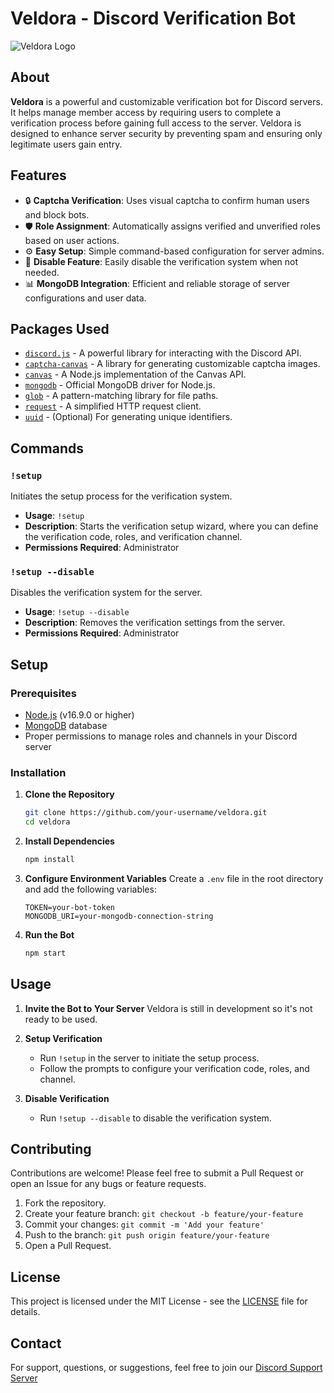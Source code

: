 # Veldora - Discord Verification Bot

![Veldora Logo](https://i.ibb.co/vvsYRgQ/Untitled-design-5.png)

## About

**Veldora** is a powerful and customizable verification bot for Discord servers. It helps manage member access by requiring users to complete a verification process before gaining full access to the server. Veldora is designed to enhance server security by preventing spam and ensuring only legitimate users gain entry.

## Features

- 🔒 **Captcha Verification**: Uses visual captcha to confirm human users and block bots.
- 🛡️ **Role Assignment**: Automatically assigns verified and unverified roles based on user actions.
- ⚙️ **Easy Setup**: Simple command-based configuration for server admins.
- 🚫 **Disable Feature**: Easily disable the verification system when not needed.
- 📊 **MongoDB Integration**: Efficient and reliable storage of server configurations and user data.

## Packages Used

- [`discord.js`](https://www.npmjs.com/package/discord.js) - A powerful library for interacting with the Discord API.
- [`captcha-canvas`](https://www.npmjs.com/package/captcha-canvas) - A library for generating customizable captcha images.
- [`canvas`](https://www.npmjs.com/package/canvas) - A Node.js implementation of the Canvas API.
- [`mongodb`](https://www.npmjs.com/package/mongodb) - Official MongoDB driver for Node.js.
- [`glob`](https://www.npmjs.com/package/glob) - A pattern-matching library for file paths.
- [`request`](https://www.npmjs.com/package/request) - A simplified HTTP request client.
- [`uuid`](https://www.npmjs.com/package/uuid) - (Optional) For generating unique identifiers.

## Commands

### `!setup`
Initiates the setup process for the verification system.

- **Usage**: `!setup`
- **Description**: Starts the verification setup wizard, where you can define the verification code, roles, and verification channel.
- **Permissions Required**: Administrator

### `!setup --disable`
Disables the verification system for the server.

- **Usage**: `!setup --disable`
- **Description**: Removes the verification settings from the server.
- **Permissions Required**: Administrator

## Setup

### Prerequisites

- [Node.js](https://nodejs.org/) (v16.9.0 or higher)
- [MongoDB](https://www.mongodb.com/) database
- Proper permissions to manage roles and channels in your Discord server

### Installation

1. **Clone the Repository**
   ```bash
   git clone https://github.com/your-username/veldora.git
   cd veldora
   ```

2. **Install Dependencies**
   ```bash
   npm install
   ```

3. **Configure Environment Variables**
   Create a `.env` file in the root directory and add the following variables:
   ```env
   TOKEN=your-bot-token
   MONGODB_URI=your-mongodb-connection-string
   ```

4. **Run the Bot**
   ```bash
   npm start
   ```

## Usage

1. **Invite the Bot to Your Server**
   Veldora is still in development so it's not ready to be used.

2. **Setup Verification**
   - Run `!setup` in the server to initiate the setup process.
   - Follow the prompts to configure your verification code, roles, and channel.

3. **Disable Verification**
   - Run `!setup --disable` to disable the verification system.

## Contributing

Contributions are welcome! Please feel free to submit a Pull Request or open an Issue for any bugs or feature requests.

1. Fork the repository.
2. Create your feature branch: `git checkout -b feature/your-feature`
3. Commit your changes: `git commit -m 'Add your feature'`
4. Push to the branch: `git push origin feature/your-feature`
5. Open a Pull Request.

## License

This project is licensed under the MIT License - see the [LICENSE](LICENSE) file for details.

## Contact

For support, questions, or suggestions, feel free to join our [Discord Support Server](https://discord.gg/your-invite-link)
